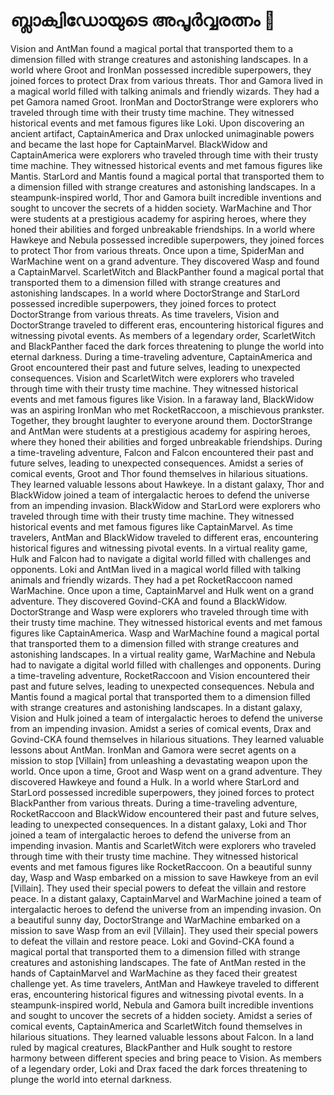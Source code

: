 # ബ്ലാക്വിഡോയുടെ അപൂർവ്വരത്നം :gem:

Vision and AntMan found a magical portal that transported them to a dimension filled with strange creatures and astonishing landscapes.
In a world where Groot and IronMan possessed incredible superpowers, they joined forces to protect Drax from various threats.
Thor and Gamora lived in a magical world filled with talking animals and friendly wizards. They had a pet Gamora named Groot.
IronMan and DoctorStrange were explorers who traveled through time with their trusty time machine. They witnessed historical events and met famous figures like Loki.
Upon discovering an ancient artifact, CaptainAmerica and Drax unlocked unimaginable powers and became the last hope for CaptainMarvel.
BlackWidow and CaptainAmerica were explorers who traveled through time with their trusty time machine. They witnessed historical events and met famous figures like Mantis.
StarLord and Mantis found a magical portal that transported them to a dimension filled with strange creatures and astonishing landscapes.
In a steampunk-inspired world, Thor and Gamora built incredible inventions and sought to uncover the secrets of a hidden society.
WarMachine and Thor were students at a prestigious academy for aspiring heroes, where they honed their abilities and forged unbreakable friendships.
In a world where Hawkeye and Nebula possessed incredible superpowers, they joined forces to protect Thor from various threats.
Once upon a time, SpiderMan and WarMachine went on a grand adventure. They discovered Wasp and found a CaptainMarvel.
ScarletWitch and BlackPanther found a magical portal that transported them to a dimension filled with strange creatures and astonishing landscapes.
In a world where DoctorStrange and StarLord possessed incredible superpowers, they joined forces to protect DoctorStrange from various threats.
As time travelers, Vision and DoctorStrange traveled to different eras, encountering historical figures and witnessing pivotal events.
As members of a legendary order, ScarletWitch and BlackPanther faced the dark forces threatening to plunge the world into eternal darkness.
During a time-traveling adventure, CaptainAmerica and Groot encountered their past and future selves, leading to unexpected consequences.
Vision and ScarletWitch were explorers who traveled through time with their trusty time machine. They witnessed historical events and met famous figures like Vision.
In a faraway land, BlackWidow was an aspiring IronMan who met RocketRaccoon, a mischievous prankster. Together, they brought laughter to everyone around them.
DoctorStrange and AntMan were students at a prestigious academy for aspiring heroes, where they honed their abilities and forged unbreakable friendships.
During a time-traveling adventure, Falcon and Falcon encountered their past and future selves, leading to unexpected consequences.
Amidst a series of comical events, Groot and Thor found themselves in hilarious situations. They learned valuable lessons about Hawkeye.
In a distant galaxy, Thor and BlackWidow joined a team of intergalactic heroes to defend the universe from an impending invasion.
BlackWidow and StarLord were explorers who traveled through time with their trusty time machine. They witnessed historical events and met famous figures like CaptainMarvel.
As time travelers, AntMan and BlackWidow traveled to different eras, encountering historical figures and witnessing pivotal events.
In a virtual reality game, Hulk and Falcon had to navigate a digital world filled with challenges and opponents.
Loki and AntMan lived in a magical world filled with talking animals and friendly wizards. They had a pet RocketRaccoon named WarMachine.
Once upon a time, CaptainMarvel and Hulk went on a grand adventure. They discovered Govind-CKA and found a BlackWidow.
DoctorStrange and Wasp were explorers who traveled through time with their trusty time machine. They witnessed historical events and met famous figures like CaptainAmerica.
Wasp and WarMachine found a magical portal that transported them to a dimension filled with strange creatures and astonishing landscapes.
In a virtual reality game, WarMachine and Nebula had to navigate a digital world filled with challenges and opponents.
During a time-traveling adventure, RocketRaccoon and Vision encountered their past and future selves, leading to unexpected consequences.
Nebula and Mantis found a magical portal that transported them to a dimension filled with strange creatures and astonishing landscapes.
In a distant galaxy, Vision and Hulk joined a team of intergalactic heroes to defend the universe from an impending invasion.
Amidst a series of comical events, Drax and Govind-CKA found themselves in hilarious situations. They learned valuable lessons about AntMan.
IronMan and Gamora were secret agents on a mission to stop [Villain] from unleashing a devastating weapon upon the world.
Once upon a time, Groot and Wasp went on a grand adventure. They discovered Hawkeye and found a Hulk.
In a world where StarLord and StarLord possessed incredible superpowers, they joined forces to protect BlackPanther from various threats.
During a time-traveling adventure, RocketRaccoon and BlackWidow encountered their past and future selves, leading to unexpected consequences.
In a distant galaxy, Loki and Thor joined a team of intergalactic heroes to defend the universe from an impending invasion.
Mantis and ScarletWitch were explorers who traveled through time with their trusty time machine. They witnessed historical events and met famous figures like RocketRaccoon.
On a beautiful sunny day, Wasp and Wasp embarked on a mission to save Hawkeye from an evil [Villain]. They used their special powers to defeat the villain and restore peace.
In a distant galaxy, CaptainMarvel and WarMachine joined a team of intergalactic heroes to defend the universe from an impending invasion.
On a beautiful sunny day, DoctorStrange and WarMachine embarked on a mission to save Wasp from an evil [Villain]. They used their special powers to defeat the villain and restore peace.
Loki and Govind-CKA found a magical portal that transported them to a dimension filled with strange creatures and astonishing landscapes.
The fate of AntMan rested in the hands of CaptainMarvel and WarMachine as they faced their greatest challenge yet.
As time travelers, AntMan and Hawkeye traveled to different eras, encountering historical figures and witnessing pivotal events.
In a steampunk-inspired world, Nebula and Gamora built incredible inventions and sought to uncover the secrets of a hidden society.
Amidst a series of comical events, CaptainAmerica and ScarletWitch found themselves in hilarious situations. They learned valuable lessons about Falcon.
In a land ruled by magical creatures, BlackPanther and Hulk sought to restore harmony between different species and bring peace to Vision.
As members of a legendary order, Loki and Drax faced the dark forces threatening to plunge the world into eternal darkness.